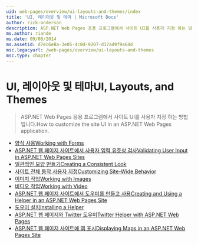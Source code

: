 ```yaml
---
uid: web-pages/overview/ui-layouts-and-themes/index
title: 'UI, 레이아웃 및 테마 | Microsoft Docs'
author: rick-anderson
description: ASP.NET Web Pages 응용 프로그램에서 사이트 UI를 사용자 지정 하는 방법입니다.
ms.author: riande
ms.date: 09/08/2014
ms.assetid: d7ec6e8a-3e05-4c0d-9207-d17a49f9a64d
msc.legacyurl: /web-pages/overview/ui-layouts-and-themes
msc.type: chapter
---
```

<a name="ui-layouts-and-themes"></a><span data-ttu-id="411f3-103">UI, 레이아웃 및 테마</span><span class="sxs-lookup"><span data-stu-id="411f3-103">UI, Layouts, and Themes</span></span>
====================
> <span data-ttu-id="411f3-104">ASP.NET Web Pages 응용 프로그램에서 사이트 UI를 사용자 지정 하는 방법입니다.</span><span class="sxs-lookup"><span data-stu-id="411f3-104">How to customize the site UI in an ASP.NET Web Pages application.</span></span>


- [<span data-ttu-id="411f3-105">양식 사용</span><span class="sxs-lookup"><span data-stu-id="411f3-105">Working with Forms</span></span>](4-working-with-forms.md)
- [<span data-ttu-id="411f3-106">ASP.NET 웹 페이지 사이트에서 사용자 입력 유효성 검사</span><span class="sxs-lookup"><span data-stu-id="411f3-106">Validating User Input in ASP.NET Web Pages Sites</span></span>](validating-user-input-in-aspnet-web-pages-sites.md)
- [<span data-ttu-id="411f3-107">일관적인 모양 만들기</span><span class="sxs-lookup"><span data-stu-id="411f3-107">Creating a Consistent Look</span></span>](3-creating-a-consistent-look.md)
- [<span data-ttu-id="411f3-108">사이트 전체 동작 사용자 지정</span><span class="sxs-lookup"><span data-stu-id="411f3-108">Customizing Site-Wide Behavior</span></span>](18-customizing-site-wide-behavior.md)
- [<span data-ttu-id="411f3-109">이미지 작업</span><span class="sxs-lookup"><span data-stu-id="411f3-109">Working with Images</span></span>](9-working-with-images.md)
- [<span data-ttu-id="411f3-110">비디오 작업</span><span class="sxs-lookup"><span data-stu-id="411f3-110">Working with Video</span></span>](10-working-with-video.md)
- [<span data-ttu-id="411f3-111">ASP.NET 웹 페이지 사이트에서 도우미를 만들고 사용</span><span class="sxs-lookup"><span data-stu-id="411f3-111">Creating and Using a Helper in an ASP.NET Web Pages Site</span></span>](creating-and-using-a-helper-in-an-aspnet-web-pages-site.md)
- [<span data-ttu-id="411f3-112">도우미 설치</span><span class="sxs-lookup"><span data-stu-id="411f3-112">Installing a Helper</span></span>](installing-helpers.md)
- [<span data-ttu-id="411f3-113">ASP.NET 웹 페이지와 Twitter 도우미</span><span class="sxs-lookup"><span data-stu-id="411f3-113">Twitter Helper with ASP.NET Web Pages</span></span>](twitter-helper.md)
- [<span data-ttu-id="411f3-114">ASP.NET 웹 페이지 사이트에 맵 표시</span><span class="sxs-lookup"><span data-stu-id="411f3-114">Displaying Maps in an ASP.NET Web Pages Site</span></span>](displaying-maps-in-an-aspnet-web-pages-site.md)
